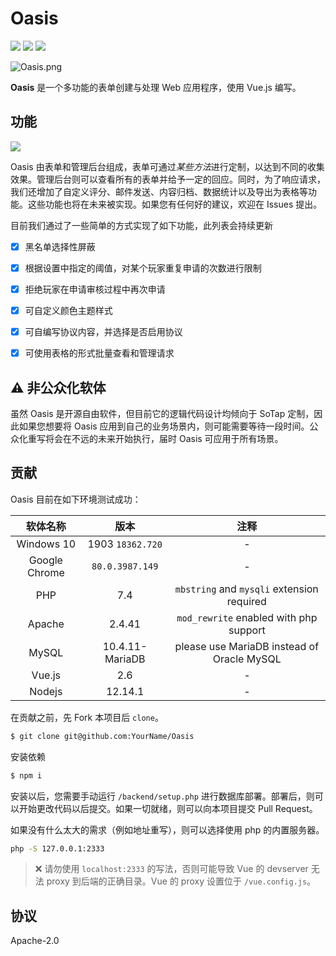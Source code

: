# Oasis

![](https://img.shields.io/badge/backend-PHP-purple?logo=php)
![](https://img.shields.io/badge/front-Vue.js-brightgreen?logo=vue.js)
![](https://img.shields.io/badge/poweredby-sotapmc-blue)


![Oasis.png](https://i.loli.net/2020/03/23/pBbJlVmMsuNFkcg.png)

**Oasis** 是一个多功能的表单创建与处理 Web 应用程序，使用 Vue.js 编写。

## 功能

![](https://img.shields.io/badge/coverage-40%25-yellow)

Oasis 由表单和管理后台组成，表单可通过*某些方法*进行定制，以达到不同的收集效果。管理后台则可以查看所有的表单并给予一定的回应。同时，为了响应请求，我们还增加了自定义评分、邮件发送、内容归档、数据统计以及导出为表格等功能。这些功能也将在未来被实现。如果您有任何好的建议，欢迎在 Issues 提出。

目前我们通过了一些简单的方式实现了如下功能，此列表会持续更新

- [x] 黑名单选择性屏蔽
- [x] 根据设置中指定的阈值，对某个玩家重复申请的次数进行限制
- [x] 拒绝玩家在申请审核过程中再次申请
- [x] 可自定义颜色主题样式
- [x] 可自编写协议内容，并选择是否启用协议
- [x] 可使用表格的形式批量查看和管理请求


## ⚠ 非公众化软体

虽然 Oasis 是开源自由软件，但目前它的逻辑代码设计均倾向于 SoTap 定制，因此如果您想要将 Oasis 应用到自己的业务场景内，则可能需要等待一段时间。公众化重写将会在不远的未来开始执行，届时 Oasis 可应用于所有场景。

## 贡献

Oasis 目前在如下环境测试成功：

|软体名称|版本|注释|
|:-:|:-:|:-:|
|Windows 10|1903 `18362.720`|-|
|Google Chrome|`80.0.3987.149`|-|
|PHP|7.4|`mbstring` and `mysqli` extension required|
|Apache|2.4.41|`mod_rewrite` enabled with php support|
|MySQL|10.4.11-MariaDB|please use MariaDB instead of Oracle MySQL|
|Vue.js|2.6|-|
|Nodejs|12.14.1|-|

在贡献之前，先 Fork 本项目后 `clone`。

```bash
$ git clone git@github.com:YourName/Oasis
```

安装依赖

```bash
$ npm i
```

安装以后，您需要手动运行 `/backend/setup.php` 进行数据库部署。部署后，则可以开始更改代码以后提交。如果一切就绪，则可以向本项目提交 Pull Request。

如果没有什么太大的需求（例如地址重写），则可以选择使用 php 的内置服务器。

```bash
php -S 127.0.0.1:2333
```

> ❌ 请勿使用 `localhost:2333` 的写法，否则可能导致 Vue 的 devserver 无法 proxy 到后端的正确目录。Vue 的 proxy 设置位于 `/vue.config.js`。

## 协议

Apache-2.0

